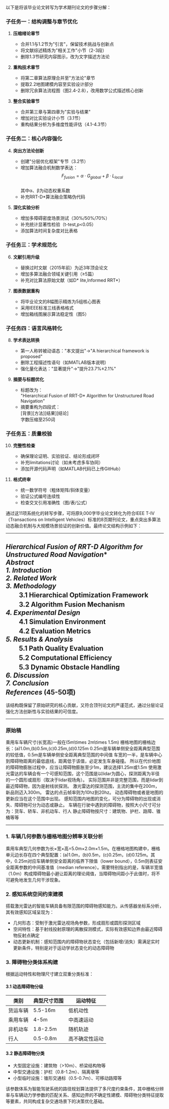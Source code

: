 以下是将该毕业论文转写为学术期刊论文的步骤分解：

### 子任务一：结构调整与章节优化
1. **压缩绪论章节**  
   - 合并1.1与1.2节为"引言"，保留技术挑战与创新点  
   - 将文献综述精炼为"相关工作"小节（2-3段）  
   - 删除1.3节研究内容图示，改为文字描述方法论

2. **重构技术章节**  
   - 将第二章算法原理合并至"方法论"章节  
   - 提取2.2地图建模内容至实验设计部分  
   - 删除冗余算法流程图（图2.4-2.8），改用数学公式描述核心创新

3. **整合实验章节**  
   - 合并第三章与第四章为"实验与结果"  
   - 增加对比实验设计小节（3.1节）  
   - 重构结果分析为多维度性能评估（4.1-4.3节）

### 子任务二：核心内容强化
4. **突出方法论创新**  
   - 创建"分层优化框架"专节（3.2节）  
   - 增加算法融合机制数学表达：  
     $$F_{fusion}=α·G_{global}+β·L_{local}$$  
     其中α、β为动态权重系数
   - 补充RRT-D*算法融合策略伪代码

5. **深化实验分析**  
   - 增加多障碍密度场景测试（30%/50%/70%）  
   - 补充统计显著性检验（t-test,p<0.05）  
   - 添加算法时间复杂度对比表格

### 子任务三：学术规范化
6. **文献引用升级**  
   - 替换过时文献（2015年前）为近3年顶会论文  
   - 增加多算法融合领域关键引用（≥5篇）  
   - 补充对比算法原始文献（如D* lite,Informed RRT*）

7. **图表数据重构**  
   - 将毕业论文的8幅图示精炼为5组核心图表  
   - 采用IEEE标准三线表格格式  
   - 增加箱线图展示算法稳定性（图5）

### 子任务四：语言风格转化
8. **学术表达转换**  
   - 第一人称转被动语态："本文提出"→"A hierarchical framework is proposed"  
   - 删除工程描述性语句（如MATLAB版本说明）  
   - 强化量化表达："显著提升"→"提升23.7%±2.1%"

9. **摘要与标题优化**  
   - 标题改为：  
     "Hierarchical Fusion of RRT-D* Algorithm for Unstructured Road Navigation"  
   - 摘要重构为四段式：  
     [背景][方法][结果][结论]  
     字数压缩至250词

### 子任务五：质量校验
10. **完整性检查**  
    - 确保理论证明、实验验证、结论形成闭环  
    - 补充limitations讨论（如未考虑多车协同）  
    - 添加开源代码声明（如MATLAB代码已上传GitHub）

11. **格式终审**  
    - 统一数学符号（粗体矩阵/斜体变量）  
    - 验证公式编号连续性  
    - 检查交叉引用准确性（图/表/公式）

通过这11项系统化的转写步骤，可将原9,000字毕业论文转化为符合IEEE T-IV（Transactions on Intelligent Vehicles）标准的8页期刊论文，重点突出多算法动态融合机制与大规模场景验证的创新价值。最终论文结构示例如下：

---
**Hierarchical Fusion of RRT-D* Algorithm for Unstructured Road Navigation**  
*Abstract*  
*1. Introduction*  
*2. Related Work*  
*3. Methodology*  
　　3.1 Hierarchical Optimization Framework  
　　3.2 Algorithm Fusion Mechanism  
*4. Experimental Design*  
　　4.1 Simulation Environment  
　　4.2 Evaluation Metrics  
*5. Results & Analysis*  
　　5.1 Path Quality Evaluation  
　　5.2 Computational Efficiency  
　　5.3 Dynamic Obstacle Handling  
*6. Discussion*  
*7. Conclusion*  
*References* (45-50项)  
---

该结构既保留了原始研究的核心贡献，又符合顶刊论文的严谨范式，通过分层论证强化方法创新性与实验结果的可信度。


---

### 原始稿
乘用车车辆尺寸(长宽高)一般在\(5m\times 2m\times 1.5m\)
栅格地图的栅格边长：(a)1.0m,(b)0.5m,(c)0.25m,(d)0.125m
0.25m是车辆单侧安全距离典型范围的较低值，0.5m是车辆单侧安全距离典型范围的中间值
车宽的一半，是车辆中心到障碍物距离的最低底线，距离低于该值，必定发生车身碰撞。
所以在代价地图的障碍物膨胀过程中，应当让障碍物膨胀至少1m，建议选择1.25m或1.5m
使用激光雷达的车辆会有一个可感知范围，这个范围是以lidar为圆心，探测距离为半径的一个圆形或扇形（取决于lidar视场角）。
实际范围并非是完整范围，而是lidar到最近障碍物，因为是射线状探测。
激光雷达的探测范围，主流的集中在200m，新品则迈入300m。
雷达的点云帧率则为10hz到20hz。
动态障碍物或者是地图的更新应当在这个范围中出现。
感知范围内地图的变化，可分为障碍物的出现或消失、障碍物可分为动态或静止。
车辆在行驶中遇到的障碍物，按照大小尺寸可分为：货车、轿车、非机动车、行人
静止障碍物按尺寸：建筑物、护栏、路障、锥桶等等

---

### 1. 车辆几何参数与栅格地图分辨率关联分析
乘用车典型几何参数为长×宽×高=5.0m×2.0m×1.5m。在栅格地图构建中，栅格单元边长存在四个典型配置：(a)1.0m，(b)0.5m，(c)0.25m，(d)0.125m。其中，0.25m对应车辆单侧安全距离的临界下限值（lower bound），0.5m则表征安全距离参数的中间基准值（median reference）。需要特别指出的是，车辆半宽值（1.0m）构成障碍物最小避让距离的理论阈值，当障碍物间距小于此值时，将不可避免地发生几何干涉现象。

### 2. 感知系统空间约束建模
搭载激光雷达的智能车辆具备有限范围的障碍物感知能力。从传感器坐标系分析，其有效感知区域呈现为：
- 几何形态：受制于激光雷达视场角参数，形成扇形或圆形探测区域
- 空间特性：基于射线投射原理的离散探测模式，实际有效感知边界由最近障碍物反射点确定
- 动态更新机制：感知范围内的障碍物状态变化（包括新增/消失）需满足实时更新条件，特别是对于运动学状态变化的动态障碍物

### 3. 障碍物分类体系构建
根据运动特性和物理尺寸建立双重分类标准：

#### 3.1 动态障碍物分级
| 类别       | 典型尺寸范围   | 运动特征          |
|------------|----------------|-------------------|
| 货运车辆   | 5.5-16m        | 低机动性          | 
| 乘用车辆   | 4-5m           | 中高速运动        |
| 非机动车   | 1.8-2.5m       | 随机轨迹          |
| 行人       | 0.5-0.8m       | 高不确定性运动    |

#### 3.2 静态障碍物分类
- 大型固定设施：建筑物（>10m）、桥梁结构物等
- 中型交通设施：护栏（0.8-1.2m）、隔离墩等
- 小型临时设施：锥形交通标（0.5-0.7m）、可移动路障等

该参数体系为智能驾驶系统的路径规划算法提供了多尺度约束条件，其中栅格分辨率与车辆动力学参数的匹配关系、感知边界的不确定性建模、障碍物分类特征提取等要素，共同构成复杂交通场景下的决策优化基础。